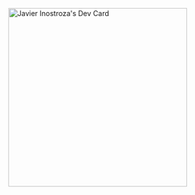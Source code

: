 <a href="https://app.daily.dev/shumma"><img src="https://api.daily.dev/devcards/v2/alYqPJLpYDNNtKal2Upvf.png?type=default&r=5i3" width="356" alt="Javier Inostroza's Dev Card"/></a>

